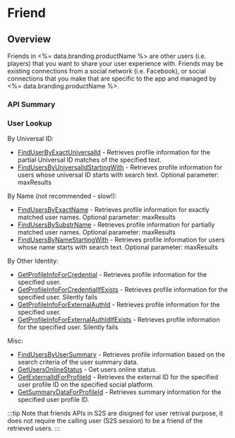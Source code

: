 # Friend
## Overview


Friends in <%= data.branding.productName %> are other users (i.e. players) that you want to
share your user experience with. Friends may be existing connections
from a social network (i.e. Facebook), or social connections that you make
that are specific to the app and managed by <%= data.branding.productName %>.

### API Summary

### User Lookup

By Universal ID:

* [FindUserByExactUniversalId](/api/capi/friend/finduserbyexactuniversalid) - Retrieves profile information for the partial Universal ID matches of the specified text.
* [FindUsersByUniversalIdStartingWith](/api/capi/friend/findusersbyuniversalidstartingwith) - Retrieves profile information for users whose universal ID starts with search text. Optional parameter: maxResults

By Name (not recommended - slow!):

* [FindUsersByExactName](/api/capi/friend/findusersbyexactname) - Retrieves profile information for exactly matched user names. Optional parameter: maxResults
* [FindUsersBySubstrName](/api/capi/friend/findusersbysubstrname) - Retrieves profile information for partially matched user names. Optional parameter: maxResults
* [FindUsersByNameStartingWith](/api/capi/friend/findusersbynamestartingwith) - Retrieves profile information for users whose name starts with search text. Optional parameter: maxResults

By Other Identity:

* [GetProfileInfoForCredential](/api/capi/friend/getprofileinfoforcredential) - Retrieves profile information for the specified user.
* [GetProfileInfoForCredentialIfExists](/api/capi/friend/getprofileinfoforcredentialifexists) - Retrieves profile information for the specified user. Silently fails
* [GetProfileInfoForExternalAuthId](/api/capi/friend/getprofileinfoforexternalauthid) - Retrieves profile information for the specified user.
* [GetProfileInfoForExternalAuthIdIfExists](/api/capi/friend/getprofileinfoforexternalauthidifexists) - Retrieves profile information for the specified user. Silently fails

Misc:

* [FindUsersByUserSummary](/api/capi/friend/findusersbyusersummary) - Retrieves profile information based on the search criteria of the user summary data.
* [GetUsersOnlineStatus](/api/capi/friend/getusersonlinestatus) - Get users online status.
* [GetExternalIdForProfileId](/api/capi/friend/getexternalidforprofileid) - Retrieves the external ID for the specified user profile ID on the specified social platform.
* [GetSummaryDataForProfileId](/api/capi/friend/getsummarydataforprofileid) - Retrieves summary information for the specified user profile ID.


:::tip
Note that friends APIs in S2S are disigned for user retrival purpose, it does not require the calling user (S2S session) to be a friend of the retrieved users.
:::

<DocCardList />